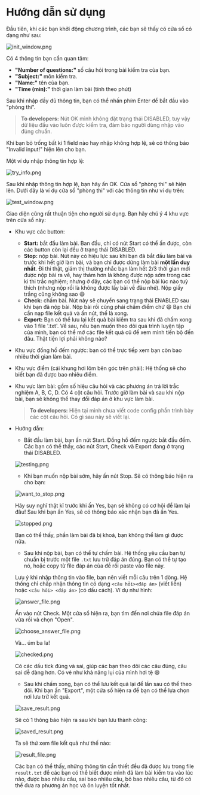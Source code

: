 # Hướng dẫn sử dụng

Đầu tiên, khi các bạn khởi động chương trình, các bạn sẽ thấy có cửa sổ có dạng như sau:

![init_window.png](/how_to_use_pic/init_window.png)

Có 4 thông tin bạn cần quan tâm:

- **"Number of questions:"** số câu hỏi trong bài kiểm tra của bạn.
- **"Subject:"** môn kiểm tra.
- **"Name:"** tên của bạn.
- **"Time (min):"** thời gian làm bài (tính theo phút)

Sau khi nhập đầy đủ thông tin, bạn có thể nhấn phím Enter để bắt đầu vào "phòng thi".

> **To developers:** Nút OK mình không đặt trạng thái DISABLED, tuy vậy dữ liệu đầu vào luôn được kiểm tra, đảm bảo người dùng nhập vào đúng chuẩn.

Khi bạn bỏ trống bất kì 1 field nào hay nhập không hợp lệ, sẽ có thông báo "Invalid input!" hiện lên cho bạn.

Một ví dụ nhập thông tin hợp lệ:

![try_info.png](/how_to_use_pic/try_info.png)

Sau khi nhập thông tin hợp lệ, bạn hãy ấn OK. Cửa sổ "phòng thi" sẽ hiện lên. Dưới đây là ví dụ cửa sổ "phòng thi" với các thông tin như ví dụ trên:

![test_window.png](/how_to_use_pic/test_window.png)

Giao diện cũng rất thuận tiện cho người sử dụng. Bạn hãy chú ý 4 khu vực trên cửa sổ này:

- Khu vực các button:
    - **Start:** bắt đầu làm bài. Ban đầu, chỉ có nút Start có thể ấn được, còn các button còn lại đều ở trạng thái DISABLED.
    - **Stop:** nộp bài. Nút này có hiệu lực sau khi bạn đã bắt đầu làm bài và trước khi hết giờ làm bài, và bạn chỉ được dừng làm bài **một lần duy nhất**. Đi thi thật, giám thị thường nhắc bạn làm hết 2/3 thời gian mới được nộp bài ra về, hay thảm hơn là không được nộp sớm trong các kì thi trắc nghiệm; nhưng ở đây, các bạn có thể nộp bài lúc nào tuỳ thích (nhưng nộp rồi là không được lấy bài về đâu nhé). Nộp giấy trắng cũng không sao :smile:
    - **Check:** chấm bài. Nút này sẽ chuyển sang trạng thái ENABLED sau khi bạn đã nộp bài. Nộp bài rồi cũng phải chấm điểm chứ :smile: Bạn chỉ cần nạp file kết quả và ấn nút, thế là xong.
    - **Export:** Bạn có thể lưu lại kết quả bài kiểm tra sau khi đã chấm xong vào 1 file '.txt'. Về sau, nếu bạn muốn theo dõi quá trình luyện tập của mình, bạn có thể mở các file kết quả cũ để xem mình tiến bộ đến đâu. Thật tiện lợi phải không nào?
- Khu vực đồng hồ đếm ngược: bạn có thể trực tiếp xem bạn còn bao nhiêu thời gian làm bài.
- Khu vực điểm (cái khung hơi lõm bên góc trên phải): Hệ thống sẽ cho biết bạn đã được bao nhiêu điểm.
- Khu vực làm bài: gồm số hiệu câu hỏi và các phương án trả lời trắc nghiệm A, B, C, D. Có 4 cột câu hỏi. Trước giờ làm bài và sau khi nộp bài, bạn sẽ không thể thay đổi đáp án ở khu vực làm bài.

    > **To developers:** Hiện tại mình chưa viết code config phần trình bày các cột câu hỏi. Có gì sau này sẽ viết lại.

- Hướng dẫn:
    - Bắt đầu làm bài, bạn ấn nút Start. Đồng hồ đếm ngược bắt đầu đếm. Các bạn có thể thấy, các nút Start, Check và Export đang ở trạng thái DISABLED.
    
    ![testing.png](/how_to_use_pic/testing.png)

    - Khi bạn muốn nộp bài sớm, hãy ấn nút Stop. Sẽ có thông báo hiện ra cho bạn:
    
    ![want_to_stop.png](/how_to_use_pic/want_to_stop.png)
    
    Hãy suy nghĩ thật kĩ trước khi ấn Yes, bạn sẽ không có cơ hội để làm lại đâu! Sau khi bạn ấn Yes, sẽ có thông báo xác nhận bạn đã ấn Yes.
    
    ![stopped.png](/how_to_use_pic/stopped.png)
    
    Bạn có thể thấy, phần làm bài đã bị khoá, bạn không thể làm gì được nữa.

    - Sau khi nộp bài, bạn có thể tự chấm bài. Hệ thống yêu cầu bạn tự chuẩn bị trước một file `.txt` lưu trữ đáp án đúng. Bạn có thể tự tạo nó, hoặc copy từ file đáp án của đề rồi paste vào file này.
    
    Lưu ý khi nhập thông tin vào file, bạn nên viết mỗi câu trên 1 dòng. Hệ thống chỉ chấp nhận thông tin có dạng `<câu hỏi><đáp án>` (viết liền) hoặc `<câu hỏi> <đáp án>` (có dấu cách). Ví dụ như hình:
    
    ![answer_file.png](/how_to_use_pic/answer_file.png)

    Ấn vào nút Check. Một cửa sổ hiện ra, bạn tìm đến nơi chứa file đáp án vừa rồi và chọn "Open".
    
    ![choose_answer_file.png](/how_to_use_pic/choose_answer_file.png)
    
    Và... úm ba la!

    ![checked.png](/how_to_use_pic/checked.png)

    Có các dấu tick đúng và sai, giúp các bạn theo dõi các câu đúng, câu sai dễ dàng hơn. Có vẻ như khả năng lụi của mình hơi tệ :smile:

    - Sau khi chấm xong, bạn có thể lưu kết quả lại để lần sau có thể theo dõi. Khi bạn ấn "Export", một cửa sổ hiện ra để bạn có thể lựa chọn nơi lưu trữ kết quả.

    ![save_result.png](/how_to_use_pic/save_result.png)

    Sẽ có 1 thông báo hiện ra sau khi bạn lưu thành công:

    ![saved_result.png](/how_to_use_pic/saved_result.png)

    Ta sẽ thử xem file kết quả như thế nào:

    ![result_file.png](/how_to_use_pic/result_file.png)

    Các bạn có thể thấy, những thông tin cần thiết đều đã được lưu trong file `result.txt` để các bạn có thể biết được mình đã làm bài kiểm tra vào lúc nào, được bao nhiêu câu, sai bao nhiêu câu, bỏ bao nhiêu câu, từ đó có thể đưa ra phương án học và ôn luyện tốt nhất.
